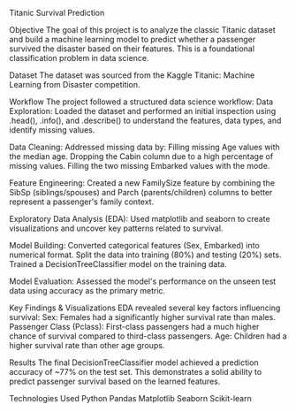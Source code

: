 Titanic Survival Prediction

Objective
The goal of this project is to analyze the classic Titanic dataset and build a machine learning model to predict whether a passenger survived the disaster based on their features.
This is a foundational classification problem in data science.

Dataset
The dataset was sourced from the Kaggle Titanic: Machine Learning from Disaster competition. 

Workflow
The project followed a structured data science workflow:
Data Exploration: Loaded the dataset and performed an initial inspection using .head(), .info(), and .describe() to understand the features, data types, and identify missing values.

Data Cleaning:
Addressed missing data by:
Filling missing Age values with the median age.
Dropping the Cabin column due to a high percentage of missing values.
Filling the two missing Embarked values with the mode.

Feature Engineering:
Created a new FamilySize feature by combining the SibSp (siblings/spouses) and Parch (parents/children) columns to better represent a passenger's family context.

Exploratory Data Analysis (EDA):
Used matplotlib and seaborn to create visualizations and uncover key patterns related to survival.

Model Building:
Converted categorical features (Sex, Embarked) into numerical format.
Split the data into training (80%) and testing (20%) sets.
Trained a DecisionTreeClassifier model on the training data.

Model Evaluation: 
Assessed the model's performance on the unseen test data using accuracy as the primary metric.

Key Findings & Visualizations
EDA revealed several key factors influencing survival:
Sex: Females had a significantly higher survival rate than males.
Passenger Class (Pclass): First-class passengers had a much higher chance of survival compared to third-class passengers.
Age: Children had a higher survival rate than other age groups.

Results
The final DecisionTreeClassifier model achieved a prediction accuracy of ~77% on the test set.
This demonstrates a solid ability to predict passenger survival based on the learned features.

Technologies Used
Python
Pandas
Matplotlib
Seaborn
Scikit-learn
